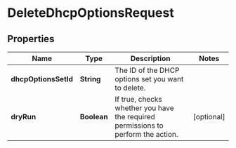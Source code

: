 

# DeleteDhcpOptionsRequest


## Properties

| Name | Type | Description | Notes |
|------------ | ------------- | ------------- | -------------|
|**dhcpOptionsSetId** | **String** | The ID of the DHCP options set you want to delete. |  |
|**dryRun** | **Boolean** | If true, checks whether you have the required permissions to perform the action. |  [optional] |



